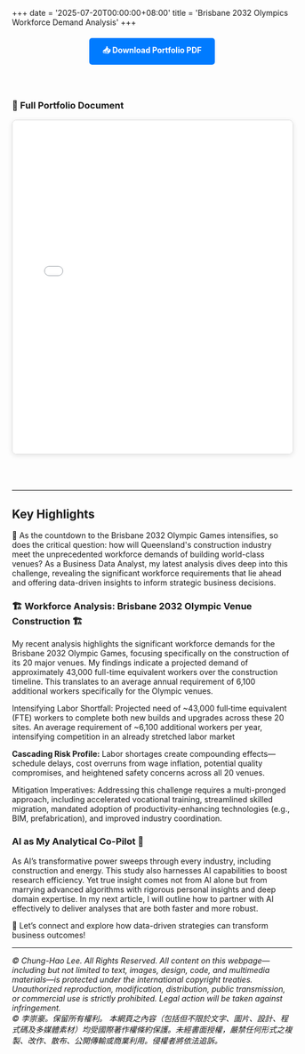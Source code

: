 +++
date = '2025-07-20T00:00:00+08:00'
title = 'Brisbane 2032 Olympics Workforce Demand Analysis'
+++

<div style="text-align: center; margin: 20px 0;">
    <a href="Brisbane 2032 Olympics Workforce Demand Analysis.pdf" download class="download-button" style="display: inline-block; padding: 12px 24px; background-color: #007bff; color: white; text-decoration: none; border-radius: 5px; font-weight: bold; transition: background-color 0.3s;">
        📥 Download Portfolio PDF
    </a>
</div>

<style>
.download-button:hover {
    background-color: #0056b3 !important;
}

.pdf-container {
    width: 100%;
    max-width: 900px;
    margin: 0 auto;
    padding: 20px 0;
}

.pdf-embed {
    width: 100%;
    height: 600px;
    border: 1px solid #ddd;
    border-radius: 8px;
    box-shadow: 0 2px 10px rgba(0,0,0,0.1);
    margin-bottom: 30px;
}

.pdf-page-image {
    width: 100%;
    margin-bottom: 20px;
    border: 1px solid #e0e0e0;
    border-radius: 8px;
    box-shadow: 0 2px 8px rgba(0,0,0,0.08);
}

@media (max-width: 768px) {
    .pdf-embed {
        height: 600px;
    }
}
</style>

<div class="pdf-container">

### 📄 Full Portfolio Document

<!-- Option 1: Using iframe embed (works if PDF is in static folder) -->
<iframe src="Brisbane 2032 Olympics Workforce Demand Analysis.pdf" class="pdf-embed" type="application/pdf">
    <p>Your browser doesn't support PDF viewing. Please <a href="Brisbane 2032 Olympics Workforce Demand Analysis.pdf">download the PDF</a> to view it.</p>
</iframe>

<!-- Option 2: Using Google Docs Viewer (replace URL with your actual PDF URL) -->
<!--
<iframe src="https://docs.google.com/viewer?url=https://yourwebsite.com/path/to/CHLee_Portfolio.pdf&embedded=true" class="pdf-embed" frameborder="0"></iframe>
-->

<!-- Option 3: Display as images (if you convert PDF pages to images) -->
<!--
### Portfolio Pages

<img src="/images/portfolio/page1.jpg" alt="Portfolio Page 1" class="pdf-page-image" />
<img src="/images/portfolio/page2.jpg" alt="Portfolio Page 2" class="pdf-page-image" />
<img src="/images/portfolio/page3.jpg" alt="Portfolio Page 3" class="pdf-page-image" />
<img src="/images/portfolio/page4.jpg" alt="Portfolio Page 4" class="pdf-page-image" />
<img src="/images/portfolio/page5.jpg" alt="Portfolio Page 5" class="pdf-page-image" />
<img src="/images/portfolio/page6.jpg" alt="Portfolio Page 6" class="pdf-page-image" />
-->

</div>

---

## Key Highlights

🚨 As the countdown to the Brisbane 2032 Olympic Games intensifies, so does the critical question: how will Queensland's construction industry meet the unprecedented workforce demands of building world-class venues? As a Business Data Analyst, my latest analysis dives deep into this challenge, revealing the significant workforce requirements that lie ahead and offering data-driven insights to inform strategic business decisions.

### 🏗️ Workforce Analysis: Brisbane 2032 Olympic Venue Construction 🏗️ 
My recent analysis highlights the significant workforce demands for the Brisbane 2032 Olympic Games, focusing specifically on the construction of its 20 major venues. My findings indicate a projected demand of approximately 43,000 full-time equivalent workers over the construction timeline. This translates to an average annual requirement of 6,100 additional workers specifically for the Olympic venues.

Intensifying Labor Shortfall: Projected need of ~43,000 full‑time equivalent (FTE) workers to complete both new builds and upgrades across these 20 sites. An average requirement of ~6,100 additional workers per year, intensifying competition in an already stretched labor market

**Cascading Risk Profile:** Labor shortages create compounding effects—schedule delays, cost overruns from wage inflation, potential quality compromises, and heightened safety concerns across all 20 venues.

Mitigation Imperatives: Addressing this challenge requires a multi-pronged approach, including accelerated vocational training, streamlined skilled migration, mandated adoption of productivity-enhancing technologies (e.g., BIM, prefabrication), and improved industry coordination.

### AI as My Analytical Co-Pilot 🤖
As AI’s transformative power sweeps through every industry, including construction and energy. This study also harnesses AI capabilities to boost research efficiency. Yet true insight comes not from AI alone but from marrying advanced algorithms with rigorous personal insights and deep domain expertise. In my next article, I will outline how to partner with AI effectively to deliver analyses that are both faster and more robust.

🔗 Let’s connect and explore how data-driven strategies can transform business outcomes!

---
*© Chung-Hao Lee. All Rights Reserved.
All content on this webpage—including but not limited to text, images, design, code, and multimedia materials—is protected under the international copyright treaties. Unauthorized reproduction, modification, distribution, public transmission, or commercial use is strictly prohibited. Legal action will be taken against infringement.* <br>
*© 李崇豪。保留所有權利。
本網頁之內容（包括但不限於文字、圖片、設計、程式碼及多媒體素材）均受國際著作權條約保護。未經書面授權，嚴禁任何形式之複製、改作、散布、公開傳輸或商業利用。侵權者將依法追訴。*
